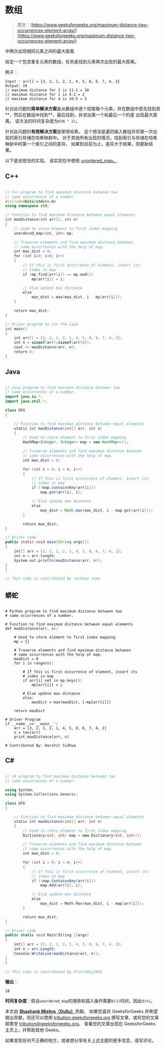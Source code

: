 # 数组

> 原文：[https://www.geeksforgeeks.org/maximum-distance-two-occurrences-element-array/](https://www.geeksforgeeks.org/maximum-distance-two-occurrences-element-array/)

中两次出现相同元素之间的最大距离

给定一个包含重复元素的数组，任务是找到元素两次出现的最大距离。

例子：

```
Input : arr[] = {3, 2, 1, 2, 1, 4, 5, 8, 6, 7, 4, 2}
Output: 10
// maximum distance for 2 is 11-1 = 10 
// maximum distance for 1 is 4-2 = 2 
// maximum distance for 4 is 10-5 = 5 

```

针对此问题的**简单解决方案**是从数组中逐个拾取每个元素，并在数组中首先找到其**，然后在数组中找到**，最后找到，并求出第一个和最后一个的差 出现最大距离。 该方法的时间复杂度为`O(N ^ 2)`。

针对此问题的**有效解决方案**是使用哈希。 这个想法是遍历输入数组并将第一次出现的索引存储在哈希映射中。 对于其他所有出现的情况，找到索引与存储在哈希映射中的第一个索引之间的差异。 如果到目前为止，差异大于结果，则更新结果。

以下是该想法的实现。 该实现在中使用 [unordered_map。](https://www.geeksforgeeks.org/unordered_map-in-stl-and-its-applications/)

## C++

```cpp

// C++ program to find maximum distance between two 
// same occurrences of a number. 
#include<bits/stdc++.h> 
using namespace std; 

// Function to find maximum distance between equal elements 
int maxDistance(int arr[], int n) 
{ 
    // Used to store element to first index mapping 
    unordered_map<int, int> mp; 

    // Traverse elements and find maximum distance between 
    // same occurrences with the help of map. 
    int max_dist = 0; 
    for (int i=0; i<n; i++) 
    { 
        // If this is first occurrence of element, insert its 
        // index in map 
        if (mp.find(arr[i]) == mp.end()) 
            mp[arr[i]] = i; 

        // Else update max distance 
        else
            max_dist = max(max_dist, i - mp[arr[i]]); 
    } 

    return max_dist; 
} 

// Driver program to run the case 
int main() 
{ 
    int arr[] = {3, 2, 1, 2, 1, 4, 5, 8, 6, 7, 4, 2}; 
    int n = sizeof(arr)/sizeof(arr[0]); 
    cout << maxDistance(arr, n); 
    return 0; 
} 

```

## Java

```java

// Java program to find maximum distance between two  
// same occurrences of a number. 
import java.io.*; 
import java.util.*; 

class GFG  
{ 

    // Function to find maximum distance between equal elements  
    static int maxDistance(int[] arr, int n) 
    { 
        // Used to store element to first index mapping 
        HashMap<Integer, Integer> map = new HashMap<>(); 

        // Traverse elements and find maximum distance between  
        // same occurrences with the help of map.  
        int max_dist = 0; 

        for (int i = 0; i < n; i++) 
        { 
            // If this is first occurrence of element, insert its  
            // index in map  
            if (!map.containsKey(arr[i])) 
                map.put(arr[i], i); 

            // Else update max distance  
            else
                max_dist = Math.max(max_dist, i - map.get(arr[i])); 
        } 

        return max_dist; 
} 

// Driver code 
public static void main(String args[]) 
{ 
    int[] arr = {3, 2, 1, 2, 1, 4, 5, 8, 6, 7, 4, 2}; 
    int n = arr.length; 
    System.out.println(maxDistance(arr, n)); 
} 
}  

// This code is contributed by rachana soma 

```

## 蟒蛇

```

# Python program to find maximum distance between two 
# same occurrences of a number. 

# Function to find maximum distance between equal elements 
def maxDistance(arr, n): 

    # Used to store element to first index mapping 
    mp = {} 

    # Traverse elements and find maximum distance between 
    # same occurrences with the help of map. 
    maxDict = 0
    for i in range(n): 

        # If this is first occurrence of element, insert its 
        # index in map 
        if arr[i] not in mp.keys(): 
            mp[arr[i]] = i 

        # Else update max distance 
        else: 
            maxDict = max(maxDict, i-mp[arr[i]]) 

    return maxDict 

# Driver Program 
if __name__=='__main__': 
    arr = [3, 2, 1, 2, 1, 4, 5, 8, 6, 7, 4, 2] 
    n = len(arr) 
    print maxDistance(arr, n) 

# Contributed By: Harshit Sidhwa 

```

## C#

```cs

// C# program to find maximum distance between two  
// same occurrences of a number. 

using System; 
using System.Collections.Generic; 

class GFG  
{ 

    // Function to find maximum distance between equal elements  
    static int maxDistance(int[] arr, int n) 
    { 
        // Used to store element to first index mapping 
        Dictionary<int, int> map = new Dictionary<int, int>(); 

        // Traverse elements and find maximum distance between  
        // same occurrences with the help of map.  
        int max_dist = 0; 

        for (int i = 0; i < n; i++) 
        { 
            // If this is first occurrence of element, insert its  
            // index in map  
            if (!map.ContainsKey(arr[i])) 
                map.Add(arr[i], i); 

            // Else update max distance  
            else
                max_dist = Math.Max(max_dist, i - map[arr[i]]); 
        } 

        return max_dist; 
} 

// Driver code 
public static void Main(String []args) 
{ 
    int[] arr = {3, 2, 1, 2, 1, 4, 5, 8, 6, 7, 4, 2}; 
    int n = arr.Length; 
    Console.WriteLine(maxDistance(arr, n)); 
} 
} 

// This code is contributed by PrinciRaj1992 

```

**输出**：

```
10

```

**时间复杂度**：假设`unordered_map`的搜索和插入操作需要`O(1)`时间，因此`O(n)`。

本文由 [**Shashank Mishra（Gullu）**](https://www.facebook.com/shashank.mishra.92167)贡献。 如果您喜欢 GeeksforGeeks 并希望做出贡献，则还可以使用 [tribution.geeksforgeeks.org](http://www.contribute.geeksforgeeks.org) 撰写文章，或将您的文章邮寄至 tribution@geeksforgeeks.org。 查看您的文章出现在 GeeksforGeeks 主页上，并帮助其他 Geeks。

如果发现任何不正确的地方，或者想分享有关上述主题的更多信息，请写评论。


